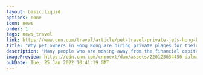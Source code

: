 ```yaml
---
layout: basic.liquid
options: none
icon: news
order: 1
tags: news_travel
link: https://www.cnn.com/travel/article/pet-travel-private-jets-hong-kong-intl-hnk/index.html
title: "Why pet owners in Hong Kong are hiring private planes for their pets"
description: "Many people who are moving away from the financial capital have been unable to secure flights out of the city for their dogs and cats, leading to online groups where desperate pet parents try to pool their money to cover the cost of a charter plane."
imagePreview: https://cdn.cnn.com/cnnnext/dam/assets/220125034450-dalmatian-lvoyage-fb-video-synd-2.jpg
pubDate: Tue, 25 Jan 2022 10:41:19 GMT
---
```

